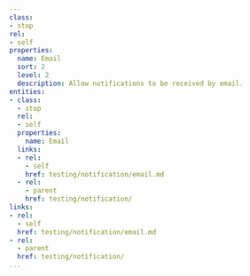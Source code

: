 ```yaml
---
class:
- stop
rel:
- self
properties:
  name: Email
  sort: 2
  level: 2
  description: Allow notifications to be received by email.
entities:
- class:
  - stop
  rel:
  - self
  properties:
    name: Email
  links:
  - rel:
    - self
    href: testing/notification/email.md
  - rel:
    - parent
    href: testing/notification/
links:
- rel:
  - self
  href: testing/notification/email.md
- rel:
  - parent
  href: testing/notification/
...
```

